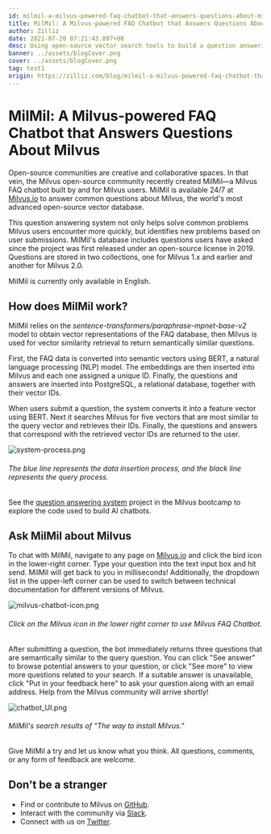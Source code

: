 ```yaml
---
id: milmil-a-milvus-powered-faq-chatbot-that-answers-questions-about-milvus.md
title: MilMil: A Milvus-powered FAQ Chatbot that Answers Questions About Milvus
author: Zilliz
date: 2021-07-20 07:21:43.897+00
desc: Using open-source vector search tools to build a question answering service. 
banner: ../assets/blogCover.png
cover: ../assets/blogCover.png
tag: test1
origin: https://zilliz.com/blog/milmil-a-milvus-powered-faq-chatbot-that-answers-questions-about-milvus
---
```

  
# MilMil: A Milvus-powered FAQ Chatbot that Answers Questions About Milvus
Open-source communities are creative and collaborative spaces. In that vein, the Milvus open-source community recently created MilMil—a Milvus FAQ chatbot built by and for Milvus users. MilMil is available 24/7 at [Milvus.io](https://milvus.io/) to answer common questions about Milvus, the world's most advanced open-source vector database. 

This question answering system not only helps solve common problems Milvus users encounter more quickly, but identifies new problems based on user submissions. MilMil's database includes questions users have asked since the project was first released under an open-source license in 2019. Questions are stored in two collections, one for Milvus 1.x and earlier and another for Milvus 2.0.

MilMil is currently only available in English. 

## How does MilMil work?

MilMil relies on the *sentence-transformers/paraphrase-mpnet-base-v2* model to obtain vector representations of the FAQ database, then Milvus is used for vector similarity retrieval to return semantically similar questions. 

First, the FAQ data is converted into semantic vectors using BERT, a natural language processing (NLP) model. The embeddings are then inserted into Milvus and each one assigned a unique ID. Finally, the questions and answers are inserted into PostgreSQL, a relational database, together with their vector IDs.

When users submit a question, the system converts it into a feature vector using BERT. Next it searches Milvus for five vectors that are most similar to the query vector and retrieves their IDs. Finally, the questions and answers that correspond with the retrieved vector IDs are returned to the user.

![system-process.png](https://zilliz-cms.s3.us-west-2.amazonaws.com/system_process_dca67a80a6.png)
###### *The blue line represents the data insertion process, and the black line represents the query process.*

See the [question answering system](https://github.com/milvus-io/bootcamp/tree/master/solutions/question_answering_system) project in the Milvus bootcamp to explore the code used to build AI chatbots.

## Ask MilMil about Milvus

To chat with MilMil, navigate to any page on [Milvus.io](https://milvus.io/) and click the bird icon in the lower-right corner. Type your question into the text input box and hit send. MilMil will get back to you in milliseconds! Additionally, the dropdown list in the upper-left corner can be used to switch between technical documentation for different versions of Milvus. 

![milvus-chatbot-icon.png](https://zilliz-cms.s3.us-west-2.amazonaws.com/milvus_chatbot_icon_f3c25708ca.png)
###### *Click on the Milvus icon in the lower right corner to use Milvus FAQ Chatbot.*

After submitting a question, the bot immediately returns three questions that are semantically similar to the query question. You can click "See answer" to browse potential answers to your question, or click "See more" to view more questions related to your search. If a suitable answer is unavailable,  click "Put in your feedback here" to ask your question along with an email address. Help from the Milvus community will arrive shortly!

![chatbot_UI.png](https://zilliz-cms.s3.us-west-2.amazonaws.com/chatbot_UI_0f4a7655d4.png)
###### *MilMil's search results of "The way to install Milvus."*

Give MilMil a try and let us know what you think. All questions, comments, or any form of feedback are welcome.

## Don't be a stranger
- Find or contribute to Milvus on [GitHub](https://github.com/milvus-io/milvus/).
- Interact with the community via [Slack](https://join.slack.com/t/milvusio/shared_invite/zt-e0u4qu3k-bI2GDNys3ZqX1YCJ9OM~GQ).
- Connect with us on [Twitter](https://twitter.com/milvusio).
  